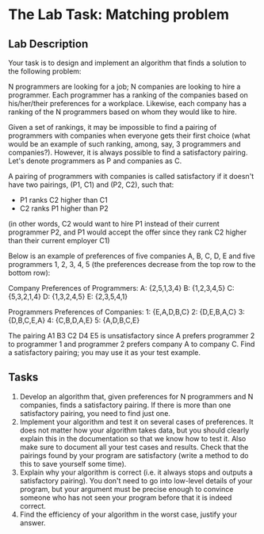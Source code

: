# The Lab Task: Matching problem

## Lab Description

Your task is to design and implement an algorithm that finds a solution to the following problem:

N programmers are looking for a job; N companies are looking to hire a programmer. Each programmer has a ranking of the companies based on his/her/their preferences for a workplace. Likewise, each company has a ranking of the N programmers based on whom they would like to hire.

Given a set of rankings, it may be impossible to find a pairing of programmers with companies when everyone gets their first choice (what would be an example of such ranking, among, say, 3 programmers and companies?). However, it is always possible to find a satisfactory pairing. Let's denote programmers as P and companies as C.

A pairing of programmers with companies is called satisfactory if it doesn't have two pairings, (P1, C1) and (P2, C2), such that:

- P1 ranks C2 higher than C1
- C2 ranks P1 higher than P2

(in other words, C2 would want to hire P1 instead of their current programmer P2, and P1 would accept the offer since they rank C2 higher than their current employer C1)

Below is an example of preferences of five companies A, B, C, D, E and five programmers 1, 2, 3, 4, 5 (the preferences decrease from the top row to the bottom row):

Company Preferences of Programmers:
A: {2,5,1,3,4}
B: {1,2,3,4,5}
C: {5,3,2,1,4}
D: {1,3,2,4,5}
E: {2,3,5,4,1}

Programmers Preferences of Companies:
1: {E,A,D,B,C}
2: {D,E,B,A,C}
3: {D,B,C,E,A}
4: {C,B,D,A,E}
5: {A,D,B,C,E}

The pairing A1 B3 C2 D4 E5 is unsatisfactory since A prefers programmer 2 to programmer 1 and programmer 2 prefers company A to company C. Find a satisfactory pairing; you may use it as your test example.

## Tasks

1. Develop an algorithm that, given preferences for N programmers and N companies, finds a satisfactory pairing. If there is more than one satisfactory pairing, you need to find just one.
2. Implement your algorithm and test it on several cases of preferences. It does not matter how your algorithm takes data, but you should clearly explain this in the documentation so that we know how to test it. Also make sure to document all your test cases and results. Check that the pairings found by your program are satisfactory (write a method to do this to save yourself some time).
3. Explain why your algorithm is correct (i.e. it always stops and outputs a satisfactory pairing). You don't need to go into low-level details of your program, but your argument must be precise enough to convince someone who has not seen your program before that it is indeed correct.
4. Find the efficiency of your algorithm in the worst case, justify your answer.
